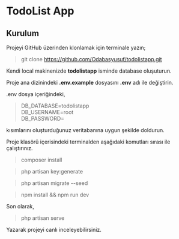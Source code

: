 # TodoList App


## Kurulum

Projeyi GitHub üzerinden klonlamak için terminale yazın;

>   git clone https://github.com/Odabasyusuf/todolistapp.git

Kendi local makinenizde **todolistapp** isminde database oluşuturun.

Proje ana dizinindeki **.env.example** dosyasını **.env** adı ile değiştirin.

.env dosya içeriğindeki,
>  DB_DATABASE=todolistapp  
DB_USERNAME=root  
DB_PASSWORD=

kısımlarını oluşturduğunuz veritabanına uygun şekilde doldurun.

Proje klasörü içerisindeki terminalden aşağıdaki komutları sırası ile çalıştırınız.
> composer install

> php artisan key:generate

> php artisan migrate --seed

> npm install && npm run dev

Son olarak,
>php artisan serve

Yazarak projeyi canlı inceleyebilirsiniz.
